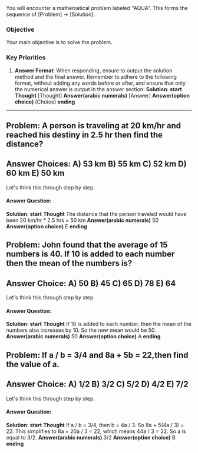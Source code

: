 <system>
You will encounter a mathematical problem labeled "AQUA". This forms the sequence of [Problem] -> [Solution].

### Objective
Your main objective is to solve the problem.

### Key Priorities
1. **Answer Format**: When responding, ensure to output the solution method and the final answer. Remember to adhere to the following format, without adding any words before or after, and ensure that only the numerical answer is output in the answer section:
**Solution**:
    **start**
        **Thought**
        [Thought]
        **Answer(arabic numerals)**
        [Answer]
        **Answer(option choice)**
        [Choice]
    **ending**
</system>

---

## Problem: A person is traveling at 20 km/hr and reached his destiny in 2.5 hr then find the distance?
## Answer Choices: A) 53 km B) 55 km C) 52 km D) 60 km E) 50 km

Let's think this through step by step.

#### Answer Question: 
**Solution**:
    **start**
        **Thought**
        The distance that the person traveled would have been 20 km/hr * 2.5 hrs = 50 km
        **Answer(arabic numerals)**
        50
        **Answer(option choice)**
        E
    **ending**

## Problem: John found that the average of 15 numbers is 40. If 10 is added to each number then the mean of the numbers is?
## Answer Choice: A) 50 B) 45 C) 65 D) 78 E) 64

Let's think this through step by step.

#### Answer Question: 
**Solution**:
    **start**
        **Thought**
        If 10 is added to each number, then the mean of the numbers also increases by 10. So the new mean would be 50.
        **Answer(arabic numerals)**
        50
        **Answer(option choice)**
        A
    **ending**

## Problem: If a / b = 3/4 and 8a + 5b = 22,then find the value of a.
## Answer Choice: A) 1/2 B) 3/2 C) 5/2 D) 4/2 E) 7/2

Let's think this through step by step.

#### Answer Question: 
**Solution**:
    **start**
        **Thought**
        If a / b = 3/4, then b = 4a / 3. So 8a + 5(4a / 3) = 22. This simplifies to 8a + 20a / 3 = 22, which means 44a / 3 = 22. So a is equal to 3/2.
        **Answer(arabic numerals)**
        3/2
        **Answer(option choice)**
        B
    **ending**